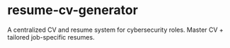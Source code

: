 # resume-cv-generator
A centralized CV and resume system for cybersecurity roles. Master CV + tailored job-specific resumes.

